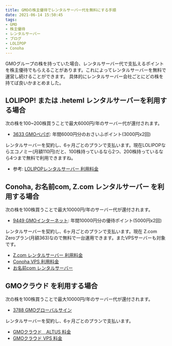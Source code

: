 ```yaml
---
title: GMOの株主優待でレンタルサーバー代を無料にする手順
date: 2021-06-14 15:50:45
tags:
- GMO
- 株主優待
- レンタルサーバー
- ブログ
- LOLIPOP
- Conoha
---
```


GMOグループの株を持っていた場合、レンタルサーバー代で支払えるポイントを株主優待でもらえることがあります。これによってレンタルサーバーを無料で運営し続けることができます。
具体的にレンタルサーバー会社ごとにどの株を持てば良いかまとめました。

## LOLIPOP! または .heteml レンタルサーバーを利用する場合

次の株を100~200株買うことで最大6000円/年のサーバー代が還付されます。

- [3633 GMOペパボ](https://finance.yahoo.co.jp/quote/3633.T): 年間6000円分のおさいふポイント(3000円x2回)

レンタルサーバーを契約し、6ヶ月ごとのプランで支払います。現在LOLIPOPならエコノミー(月額110円)だと、100株持っているなら2つ、200株持っているなら4つまで無料で利用できますね。

- 参考: [LOLIPOPレンタルサーバー 利用料金](https://lolipop.jp/pricing/)


## Conoha, お名前com, Z.com レンタルサーバー を利用する場合

次の株を100株買うことで最大10000円/年のサーバー代が還付されます。

- [9449 GMOインターネット](https://finance.yahoo.co.jp/quote/9449.T): 年間10000円分の優待ポイント(5000円x2回)

レンタルサーバーを契約し、6ヶ月ごとのプランで支払います。現在 Z.com Zeroプラン(月額363)なので無料で一台運用できます。またVPSサーバーも対象です。

- [Z.com レンタルサーバー 利用料金](https://hosting.z.com/jp/price/)
- [Conoha VPS 利用料金](https://www.conoha.jp/vps/discountticket/?btn_id=pricing_discountticket)
- [お名前com レンタルサーバー](https://www.onamae.com/server/rs/price/?btn_id=rs_submenu_price)

## GMOクラウド を利用する場合

次の株を100株買うことで最大10000円/年のサーバー代が還付されます。

- [3788 GMOグローバルサイン](https://finance.yahoo.co.jp/quote/3788.T)
 
レンタルサーバーを契約し、6ヶ月ごとのプランで支払います。

- [GMOクラウド　ALTUS 料金](https://altus.gmocloud.com/basic/price/)
- [GMOクラウド VPS 料金](https://vps.gmocloud.com/service/)

